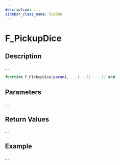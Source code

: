 ```yaml
---
description: ...
sidebar_class_name: hidden
---
```


# F_PickupDice

## Description

...

```lua
function F_PickupDice(param1, ...) --[[ ... ]] end
```

## Parameters

...

## Return Values

...

## Example

...

